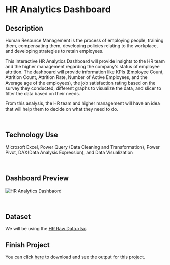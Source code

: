 # HR Analytics Dashboard

## Description

Human Resource Management is the process of employing people, training them, compensating them, developing policies relating to the workplace, and developing strategies to retain employees.

This interactive HR Analytics Dashboard will provide insights to the HR team and the higher management regarding the company's status of employee attrition. The dashboard will provide information like KPIs (Employee Count, Attrition Count, Attrition Rate, Number of Active Employees, and the Average age of the employees), the job satisfaction rating based on the survey they conducted, different graphs to visualize the data, and slicer to filter the data based on their needs.

From this analysis, the HR team and higher management will have an idea that will help them to decide on what they need to do.

<br/>

## Technology Use

Microsoft Excel, Power Query (Data Cleaning and Transformation), Power Pivot, DAX(Data Analysis Expression), and Data Visualization

<br/>

## Dashboard Preview

![HR Analytics Dashbaord](./HR%20Analytics%20Dashboard%20Preview.png)

<br/>

## Dataset

We will be using the [HR Raw Data.xlsx](https://github.com/Sabonity/Data-Analysis-Project/blob/main/HR%20Data%20Analysis/HR%20Raw%20Data.xlsx).

## Finish Project

You can click [here](https://github.com/Sabonity/Data-Analysis-Project/blob/main/HR%20Data%20Analysis/HR%20Analytics.xlsx) to download and see the output for this project.

